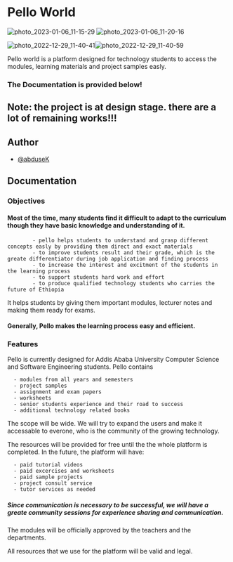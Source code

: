 
# Pello World

![photo_2023-01-06_11-15-29](https://user-images.githubusercontent.com/93039426/212272463-fb8538e1-7a34-4e98-9d9e-43f396d0da8a.jpg)
![photo_2023-01-06_11-20-16](https://user-images.githubusercontent.com/93039426/212272490-a951a68e-ed5a-4db8-8d4e-81cf33583d0d.jpg)

![photo_2022-12-29_11-40-41](https://user-images.githubusercontent.com/93039426/209922080-bfb6e445-5d93-4f7d-bcbc-0a3d38942d04.jpg)![photo_2022-12-29_11-40-59](https://user-images.githubusercontent.com/93039426/209922132-778b5646-c9b0-4082-b7cf-79e426392c19.jpg)

Pello world is a platform designed for technology students to access the modules, learning materials and project samples easly.

### The Documentation is provided below!


## Note: the project is at design stage. there are a lot of remaining works!!!

## Author

- [@abduseK](https://www.github.com/abduseK)


## Documentation


### Objectives

#### Most of the time, many students find it difficult to adapt to the curriculum though they have basic knowledge and understanding of it.
      
            - pello helps students to understand and grasp different concepts easly by providing them direct and exact materials
            - to improve students result and their grade, which is the greate differentiator during job application and finding process
            - to increase the interest and excitment of the students in the learning process
            - to support students hard work and effort
            - to produce qualified technology students who carries the future of Ethiopia
            
It helps students by giving them important modules, lecturer notes and making them ready for exams.
            
#### Generally, Pello makes the learning process easy and efficient.

### Features

Pello is currently designed for Addis Ababa University Computer Science and Software Engineering students. Pello contains
      
      - modules from all years and semesters
      - project samples
      - assignment and exam papers
      - worksheets
      - senior students experience and their road to success
      - additional technology related books

The scope will be wide. We will try to expand the users and make it accessable to everone, who is the community of the growing technology.
     
The resources will be provided for free until the the whole platform is completed.
In the future, the platform will have:

      - paid tutorial videos
      - paid excercises and worksheets
      - paid sample projects
      - project consult service
      - tutor services as needed
      
##### Since communication is necessary to be successful, we will have a greate community sessions for experience sharing and communication. 
      

The modules will be officially approved by the teachers and the departments.

All resources that we use for the platform will be valid and legal.

